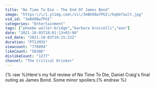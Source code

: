 ```yaml
---
title: "No Time To Die - The End Of James Bond"
image: "https:\/\/i.ytimg.com\/vi\/3eBU98w7PGI\/hqdefault.jpg"
vid_id: "3eBU98w7PGI"
categories: "Entertainment"
tags: ["phoebe waller-bridge","barbara broccolli","eon"]
date: "2021-10-05T18:01:13+03:00"
vid_date: "2021-10-03T16:15:22Z"
duration: "PT11M3S"
viewcount: "776094"
likeCount: "50386"
dislikeCount: "1277"
channel: "The Critical Drinker"
---
```

{% raw %}Here's my full review of No Time To Die, Daniel Craig's final outing as James Bond. Some minor spoilers.{% endraw %}
